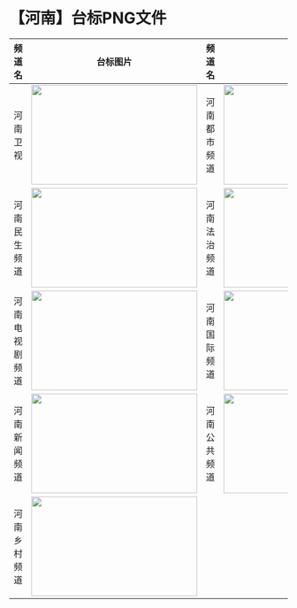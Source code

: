 # 【河南】台标PNG文件
|频道名|台标图片|频道名|台标图片|
|:---|:---:|:---|:---:|
|河南卫视|<img src="https://raw.githubusercontent.com/wanglindl/TVLogo/main/img/Henan.png" width="300" height="180">|河南都市频道|<img src="https://raw.githubusercontent.com/wanglindl/TVLogo/main/img/Henan1.png" width="300" height="180">|
|河南民生频道|<img src="https://raw.githubusercontent.com/wanglindl/TVLogo/main/img/Henan2.png" width="300" height="180">|河南法治频道|<img src="https://raw.githubusercontent.com/wanglindl/TVLogo/main/img/Henan3.png" width="300" height="180">|
|河南电视剧频道|<img src="https://raw.githubusercontent.com/wanglindl/TVLogo/main/img/Henan4.png" width="300" height="180">|河南国际频道|<img src="https://raw.githubusercontent.com/wanglindl/TVLogo/main/img/Henan5.png" width="300" height="180">|
|河南新闻频道|<img src="https://raw.githubusercontent.com/wanglindl/TVLogo/main/img/Henan6.png" width="300" height="180">|河南公共频道|<img src="https://raw.githubusercontent.com/wanglindl/TVLogo/main/img/Henan7.png" width="300" height="180">|
|河南乡村频道|<img src="https://raw.githubusercontent.com/wanglindl/TVLogo/main/img/Henan8.png" width="300" height="180">|
